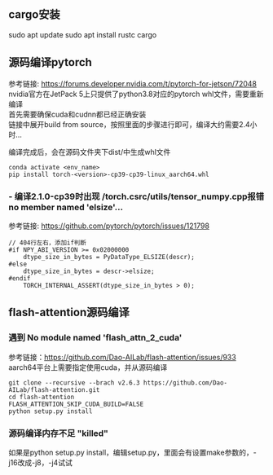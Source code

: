## cargo安装
sudo apt update
sudo apt install rustc cargo

## 源码编译pytorch
参考链接: https://forums.developer.nvidia.com/t/pytorch-for-jetson/72048  
nvidia官方在JetPack 5上只提供了python3.8对应的pytorch whl文件，需要重新编译  
首先需要确保cuda和cudnn都已经正确安装  
链接中展开build from source，按照里面的步骤进行即可，编译大约需要2.4小时...  

编译完成后，会在源码文件夹下dist/中生成whl文件  
```
conda activate <env_name>
pip install torch-<version>-cp39-cp39-linux_aarch64.whl
```

### - 编译2.1.0-cp39时出现 /torch.csrc/utils/tensor_numpy.cpp报错 no member named 'elsize'...

参考链接: https://github.com/pytorch/pytorch/issues/121798
```
// 404行左右，添加if判断
#if NPY_ABI_VERSION >= 0x02000000
    dtype_size_in_bytes = PyDataType_ELSIZE(descr);
#else
    dtype_size_in_bytes = descr->elsize;
#endif
    TORCH_INTERNAL_ASSERT(dtype_size_in_bytes > 0);
```

## flash-attention源码编译
### 遇到 No module named 'flash_attn_2_cuda'
参考链接：https://github.com/Dao-AILab/flash-attention/issues/933
aarch64平台上需要指定使用cuda，并从源码编译

```
git clone --recursive --brach v2.6.3 https://github.com/Dao-AILab/flash-attention.git
cd flash-attention
FLASH_ATTENTION_SKIP_CUDA_BUILD=FALSE
python setup.py install
```

### 源码编译内存不足 "killed"
如果是python setup.py install，编辑setup.py，里面会有设置make参数的，-j16改成-j8，-j4试试
